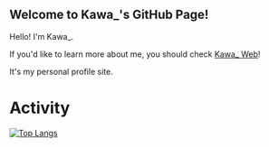 ## Welcome to Kawa_'s GitHub Page!
Hello! I'm Kawa_. 

If you'd like to learn more about me, you should check [Kawa_ Web](https://kawa0x5f.com)!

It's my personal profile site.

# Activity
[![Top Langs](https://github-readme-stats.vercel.app/api/top-langs/?username=Kawa0x5F&layout=compact
)](https://github.com/anuraghazra/github-readme-stats)

